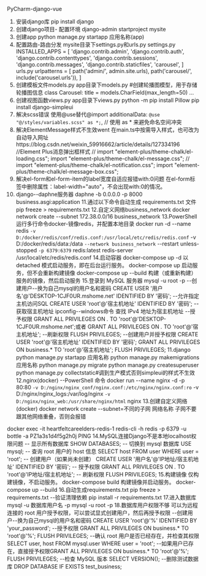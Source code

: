 PyCharm-django-vue
 1. 安装django库
 pip install django
 2. 创建django项目- 配置环境
 django-admin startproject mysite
 3. 创建app
 python manage.py startapp 应用名称(app)
 4. 配置路由-路由分发
mysite目录下settings.py和urls.py
settings.py
INSTALLED_APPS = [
    'django.contrib.admin',
    'django.contrib.auth',
    'django.contrib.contenttypes',
    'django.contrib.sessions',
    'django.contrib.messages',
    'django.contrib.staticfiles',
    'carousel',
]
urls.py
urlpatterns = [
    path('admin/', admin.site.urls),
    path('carousel/', include('carousel.urls')),
]
5. 创建模板文件models.py
app目录下models.py
#创建轮播图模型，用于存储轮播图信息
class Carousel:
    title = models.CharField(max_length=50)
    ...
6. 创建视图函数views.py
app目录下views.py
python -m pip install Pillow
pip install django-simpleui
7. 解决scss错误
使用@use替代@import
additionalData: `@use "@/styles/variables.scss" as *;`, // 使用 as * 来避免命名空间冲突
8. 解决ElementMessage样式不生效went
在main.ts中按需导入样式，也可改为自动导入网址https://blog.csdn.net/weixin_59916662/article/details/127334196
//Element Plus消息弹出框样式
// import "element-plus/theme-chalk/el-loading.css";
import "element-plus/theme-chalk/el-message.css";
// import "element-plus/theme-chalk/el-notification.css";
import "element-plus/theme-chalk/el-message-box.css";
9. 解决el-form和el-form-item的label宽度自适应报错with:0问题
在el-form标签中删除属性：label-width="auto"，不会出现with:0的情况。
10. django--daphne服务器
daphne -b 0.0.0.0 -p 8000 business.asgi:application 
11.通过以下命令自动生成 requirements.txt 文件
pip freeze > requirements.txt
12.自定义网络business_network
docker network create --subnet 172.38.0.0/16 business_network
13.PowerShell运行多行命令docker-镜像redis，并配置本地目录
docker run -d --name redis `
  -v D:/docker/redis/conf/redis.conf:/usr/local/etc/redis/redis.conf `
  -v D:/docker/redis/data:/data `
  --network business_network `
  --restart unless-stopped `
  -p 6379:6379 `
  redis:latest redis-server /usr/local/etc/redis/redis.conf
14.启动容器
docker-compose up -d 以 detached 模式启动服务，即在后台运行服务。
docker-compose up 启动服务，但不会重新构建镜像
docker-compose up --build 构建（或重新构建）服务的镜像，然后启动服务
15.登录到 MySQL 服务器
mysql -u root -p
--创建用户--换为自己mysql的用户名和密码
CREATE USER '用户名'@'DESKTOP-1CJF0UR.mshome.net' IDENTIFIED BY '密码';
--允许指定主机访问SQL
CREATE USER 'root'@'宿主机地址' IDENTIFIED BY '密码';
--获取宿主机地址
ipconfig--windows命令
查找 IPv4 地址为宿主机地址
--授予权限
GRANT ALL PRIVILEGES ON *.* TO 'root'@'DESKTOP-1CJF0UR.mshome.net';或者
GRANT ALL PRIVILEGES ON *.* TO 'root'@'宿主机地址';
--刷新权限
FLUSH PRIVILEGES;
--创建用户并授予权限
CREATE USER 'root'@'宿主机地址' IDENTIFIED BY '密码';
GRANT ALL PRIVILEGES ON business.* TO 'root'@'宿主机地址';
FLUSH PRIVILEGES;
11.django
python manage.py startapp 应用名称 
python manage.py makemigrations 应用名称
python manage.py migrate
python manage.py createsuperuser
python manage.py collectstatic#调到生产模式否则simpleui的样式不生效
12.nginx(docker)
--PowerShell 命令
docker run --name nginx -d -p 80:80 `
    -v D:/nginx/nginx_conf/nginx.conf:/etc/nginx/nginx.conf:ro `
    -v D:/nginx/nginx_logs:/var/log/nginx `
    -v D:/nginx/nginx_web:/usr/share/nginx/html `
    nginx
13.创建自定义网络(docker)
docker network create --subnet=不同的子网 网络名称
子网不要跟其他网络重叠，否则会报错

docker exec -it heartfeltcareelders-redis-1 redis-cli -h redis -p 6379 -u bottle -a PZ1a3s1d4f5g2h0j PING
14.MySQL连接Django不是本地localhost权限问题
-- 显示所有数据库
SHOW DATABASES;
-- 切换到 mysql 数据库
USE mysql;
-- 查询 root 用户的 host 信息
SELECT host FROM user WHERE user = 'root';
-- 创建用户（如果尚未创建）
CREATE USER '用户名'@'IP地址/宿主机地址' IDENTIFIED BY '密码';
-- 授予权限
GRANT ALL PRIVILEGES ON *.* TO 'root'@'IP地址/宿主机地址';
-- 刷新权限
FLUSH PRIVILEGES;
15.构建镜像
仅构建镜像，不启动服务。
docker-compose build
构建镜像并启动服务。
docker-compose up --build
16.自动生成requirements.txt
pip freeze > requirements.txt
--验证清理依赖
pip install -r requirements.txt
17.进入数据库
mysql -u 数据库用户名 -p
mysql -u root -p
18.数据库用户权限不够
可以为远程连接的 root 用户授予权限，可以尝试显式创建用户，然后再授予权限
--创建用户--换为自己mysql的用户名和密码
CREATE USER 'root'@'%' IDENTIFIED BY 'your_password';
--授予权限
GRANT ALL PRIVILEGES ON business.* TO 'root'@'%';
FLUSH PRIVILEGES;
--确认 root 用户是否已经存在，并检查其权限
SELECT user, host FROM mysql.user WHERE user = 'root';
--如果用户已存在，直接授予权限GRANT ALL PRIVILEGES ON business.* TO 'root'@'%';
FLUSH PRIVILEGES;
--检查 MySQL 版本
SELECT VERSION();
--删除测试数据库
DROP DATABASE IF EXISTS test_business;
